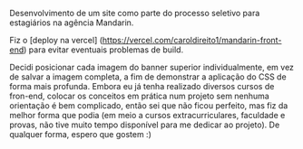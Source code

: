 Desenvolvimento de um site como parte do processo seletivo para estagiários na agência Mandarin.

Fiz o [deploy na vercel] (https://vercel.com/caroldireito1/mandarin-front-end) para evitar eventuais problemas de build. 

Decidi posicionar cada imagem do banner superior individualmente, em vez de salvar a imagem completa, a fim de demonstrar a aplicação do CSS de forma mais profunda. 
Embora eu já tenha realizado diversos cursos de fron-end, colocar os conceitos em prática num projeto sem nenhuma orientação é bem complicado, então sei que não ficou perfeito, mas fiz da melhor forma que podia (em meio a cursos extracurriculares, faculdade e provas, não tive muito tempo disponível para me dedicar ao projeto). 
De qualquer forma, espero que gostem :)
